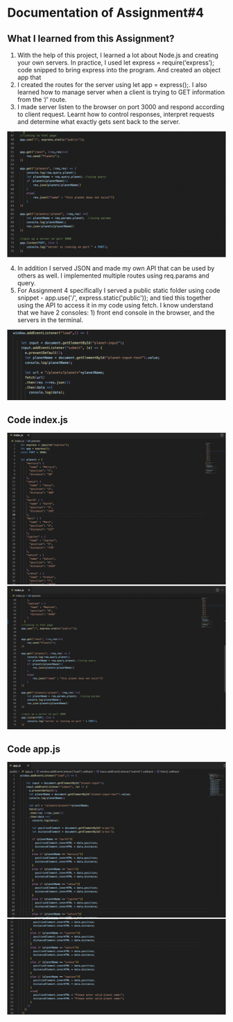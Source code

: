 
# Documentation of Assignment#4


## What I learned from this Assignment?

1) With the help of this project, I learned a lot about Node.js and creating your own servers. In practice, I used  let express = require(‘express’); code snipped  to bring express into the program. 
And created an object app that 
2) I created the routes for the server using let app = express();. I also learned how to manage server when a client is trying to GET information from the ‘/’ route.
3) I made server listen to the browser on port 3000 and respond according to client request. Learnt how to control responses, interpret requests and determine what exactly gets sent back to the server.

  ![](images/1.png)
  
4) In addition I served JSON and made my own API  that can be used by others as well. I implemented multiple routes using req.params and query.
4) For Assignment 4 specifically I served a public static folder using code snippet - app.use('/', express.static('public')); and tied this together using the API to access it in my code using fetch. I know understand that we have 2 consoles: 1) front end console in the browser, and the servers in the terminal.

  ![](images/2.png)


## Code index.js
  
  ![](images/3.png)
  ![](images/5.png)

## Code app.js
  
  ![](images/6.png)
  ![](images/7.png)

